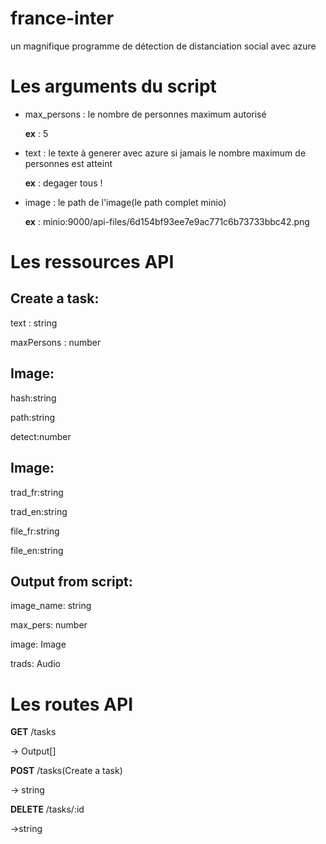 # france-inter
un magnifique programme de détection de distanciation social avec azure


# Les arguments du script

- max_persons : le nombre de personnes maximum autorisé

  **ex** : 5
- text : le texte à generer avec azure si jamais le nombre maximum de personnes est atteint

  **ex** : degager tous !
- image : le path de l'image(le path complet minio)

  **ex** : minio:9000/api-files/6d154bf93ee7e9ac771c6b73733bbc42.png

# Les ressources API
## **Create a task**:

text : string

maxPersons : number

## **Image**:

hash:string

path:string

detect:number


## **Image**:

trad_fr:string

trad_en:string

file_fr:string

file_en:string


## **Output from script**:

image_name: string

max_pers: number

image: Image

trads: Audio


# Les routes API
**GET**
/tasks

-> Output[]

**POST**
/tasks(Create a task)

-> string

**DELETE**
/tasks/:id

->string